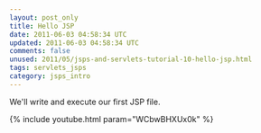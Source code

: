 ```yaml
---
layout: post_only
title: Hello JSP
date: 2011-06-03 04:58:34 UTC
updated: 2011-06-03 04:58:34 UTC
comments: false
unused: 2011/05/jsps-and-servlets-tutorial-10-hello-jsp.html
tags: servlets_jsps
category: jsps_intro
---
```


We'll write and execute our first JSP file.

{% include youtube.html param="WCbwBHXUx0k" %}

